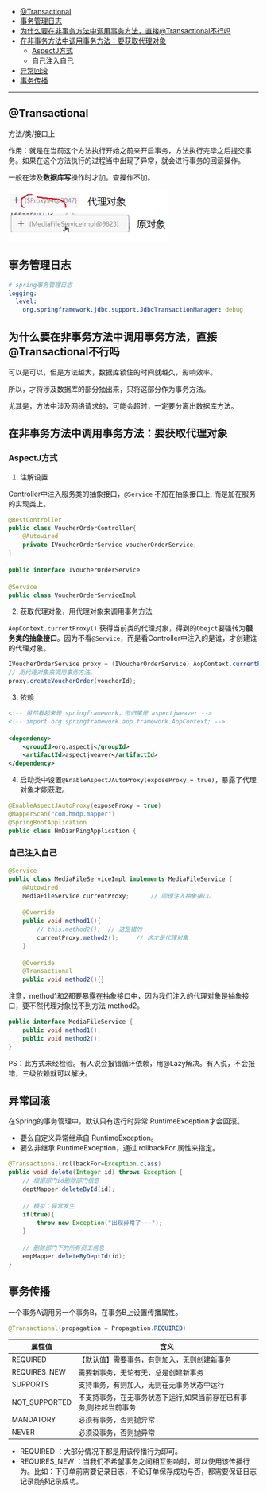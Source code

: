 - [@Transactional](#transactional)
- [事务管理日志](#事务管理日志)
- [为什么要在非事务方法中调用事务方法，直接@Transactional不行吗](#为什么要在非事务方法中调用事务方法直接transactional不行吗)
- [在非事务方法中调用事务方法：要获取代理对象](#在非事务方法中调用事务方法要获取代理对象)
  - [AspectJ方式](#aspectj方式)
  - [自己注入自己](#自己注入自己)
- [异常回滚](#异常回滚)
- [事务传播](#事务传播)

---
## @Transactional

方法/类/接口上

作用：就是在当前这个方法执行开始之前来开启事务，方法执行完毕之后提交事务。如果在这个方法执行的过程当中出现了异常，就会进行事务的回滚操作。

一般在涉及**数据库写**操作时才加。查操作不加。

![alt text](../../images/image-417.png)

## 事务管理日志
```yaml
# spring事务管理日志
logging:
  level:
    org.springframework.jdbc.support.JdbcTransactionManager: debug
```

## 为什么要在非事务方法中调用事务方法，直接@Transactional不行吗 

可以是可以，但是方法越大，数据库锁住的时间就越久，影响效率。

所以，才将涉及数据库的部分抽出来，只将这部分作为事务方法。

尤其是，方法中涉及网络请求的，可能会超时，一定要分离出数据库方法。

## 在非事务方法中调用事务方法：要获取代理对象

### AspectJ方式

1. 注解设置

Controller中注入服务类的抽象接口，`@Service` 不加在抽象接口上, 而是加在服务的实现类上。
```java
@RestController
public class VoucherOrderController{
    @Autowired
    private IVoucherOrderService voucherOrderService;
}

public interface IVoucherOrderService

@Service
public class VoucherOrderServiceImpl
```

2. 获取代理对象，用代理对象来调用事务方法

`AopContext.currentProxy()` 获得当前类的代理对象，得到的`Obejct`要强转为**服务类的抽象接口**。因为不看`@Service`，而是看Controller中注入的是谁，才创建谁的代理对象。
```java
IVoucherOrderService proxy = (IVoucherOrderService) AopContext.currentProxy();
// 用代理对象来调用事务方法。
proxy.createVoucherOrder(voucherId);
```

3. 依赖

```xml
<!-- 虽然看起来是 springframework，但归属是 aspectjweaver -->
<!-- import org.springframework.aop.framework.AopContext; -->

<dependency>
    <groupId>org.aspectj</groupId>
    <artifactId>aspectjweaver</artifactId>
</dependency>
```

4. 启动类中设置`@EnableAspectJAutoProxy(exposeProxy = true)`，暴露了代理对象才能获取。

```java
@EnableAspectJAutoProxy(exposeProxy = true)
@MapperScan("com.hmdp.mapper")
@SpringBootApplication
public class HmDianPingApplication {
```

### 自己注入自己

```java
@Service
public class MediaFileServiceImpl implements MediaFileService {
    @Autowired
    MediaFileService currentProxy;      // 同理注入抽象接口。

    @Override
    public void method1(){
        // this.method2();  // 这是错的
        currentProxy.method2();     // 这才是代理对象
    }

    @Override 
    @Transactional
    public void method2(){}
```
注意，method1和2都要暴露在抽象接口中，因为我们注入的代理对象是抽象接口，要不然代理对象找不到方法 method2。
```java
public interface MediaFileService {
    public void method1();
    public void method2();
}
```

PS：此方式未经检验。有人说会报错循环依赖，用@Lazy解决。有人说，不会报错，三级依赖就可以解决。

## 异常回滚

在Spring的事务管理中，默认只有运行时异常 RuntimeException才会回滚。
- 要么自定义异常继承自 RuntimeException。
- 要么非继承 RuntimeException，通过 rollbackFor 属性来指定。

```java
@Transactional(rollbackFor=Exception.class)
public void delete(Integer id) throws Exception {
    // 根据部门id删除部门信息
    deptMapper.deleteById(id);
    
    // 模拟：异常发生
    if(true){
        throw new Exception("出现异常了~~~");
    }

    // 删除部门下的所有员工信息
    empMapper.deleteByDeptId(id);
}
```

## 事务传播

一个事务A调用另一个事务B，在事务B上设置传播属性。

```java
@Transactional(propagation = Propagation.REQUIRED)
```

| **属性值**    | **含义**                                                     |
| ------------- | ------------------------------------------------------------ |
| REQUIRED      | 【默认值】需要事务，有则加入，无则创建新事务                 |
| REQUIRES_NEW  | 需要新事务，无论有无，总是创建新事务                         |
| SUPPORTS      | 支持事务，有则加入，无则在无事务状态中运行                   |
| NOT_SUPPORTED | 不支持事务，在无事务状态下运行,如果当前存在已有事务,则挂起当前事务 |
| MANDATORY     | 必须有事务，否则抛异常                                       |
| NEVER         | 必须没事务，否则抛异常                                       |

- REQUIRED ：大部分情况下都是用该传播行为即可。
- REQUIRES_NEW ：当我们不希望事务之间相互影响时，可以使用该传播行为。比如：下订单前需要记录日志，不论订单保存成功与否，都需要保证日志记录能够记录成功。